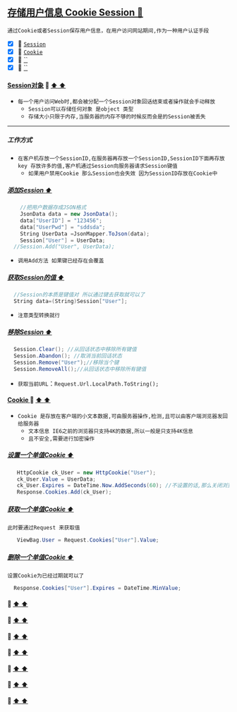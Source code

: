 <a id="top" href="#top">存储用户信息 Cookie Session :maple_leaf:</a> 
----
`通过Cookie或者Session保存用户信息，在用户访问网站期间,作为一种用户认证手段`

- [x] :maple_leaf: <a href="#SessionObject">`Session`</a>
- [x] :maple_leaf: <a href="#CookieObject">`Cookie`</a>
- [x] :maple_leaf: <a href="#">``</a>
- [x] :maple_leaf: <a href="#">``</a>

####  <a id="SessionObject" href="#SessionObject">Session对象</a>  :star2: <a href="#top"> :arrow_up:  :arrow_up:</a>
* `每一个用户访问Web时,都会被分配一个Session对象回话结束或者操作就会手动释放`
  * `Session可以存储任何对象 是object 类型`
  * `存储大小只限于内存,当服务器的内存不够的时候反而会是的Session被丢失`
-----
##### 工作方式
* `在客户机存放一个SessionID,在服务器再存放一个SessionID,SessionID下面再存放key 存放许多的值,客户机通过Session向服务器请求Session键值`
   * `如果用户禁用Cookie 那么Session也会失效 因为SessionID存放在Cookie中`
##### <a href="#top">添加Session :arrow_up: </a>
```C#
    //把用户数据存成JSON格式
    JsonData data = new JsonData();
    data["UserID"] = "123456";
    data["UserPwd"] = "sddsda";
    String UserData =JsonMapper.ToJson(data);
    Session["User"] = UserData;  
  //Session.Add("User", UserData); 
```
* `调用Add方法 如果键已经存在会覆盖`
##### <a href="#top">获取Session的值 :arrow_up: </a>
```C#
  //Session的本质是键值对 所以通过键去获取就可以了
  String data=(String)Session["User"]; 
```
* `注意类型转换就行`
##### <a href="#top">移除Session  :arrow_up: </a>
```C#
  Session.Clear(); //从回话状态中移除所有键值
  Session.Abandon(); //取消当前回话状态
  Session.Remove("User");//移除当个键
  Session.RemoveAll();//从回话状态中移除所有键值
```
* `获取当前URL`：`Request.Url.LocalPath.ToString();`
####  <a id="CookieObject" href="#CookieObject">Cookie </a>  :star2: <a href="#top"> :arrow_up:  :arrow_up:</a>
* `Cookie 是存放在客户端的小文本数据,可由服务器操作,检测,且可以由客户端浏览器发回给服务器`
  * `文本信息 IE6之前的浏览器只支持4K的数据,所以一般是只支持4K信息`
  * `且不安全,需要进行加密操作`
##### <a href="#top">设置一个单值Cookie :arrow_up: </a>
```C#
   HttpCookie ck_User = new HttpCookie("User");
   ck_User.Value = UserData;
   ck_User.Expires = DateTime.Now.AddSeconds(60); //不设置的话,那么关闭浏览器回话结束就没有了 设置有效期
   Response.Cookies.Add(ck_User);
```
##### <a href="#top">获取一个单值Cookie :arrow_up: </a>
`此时要通过Request 来获取值`
```C#
   ViewBag.User = Request.Cookies["User"].Value;
```
##### <a href="#top">删除一个单值Cookie :arrow_up: </a>
`设置Cookie为已经过期就可以了`
```C#
  Response.Cookies["User"].Expires = DateTime.MinValue;
```
####  <a id="  " href="#  ">   </a>  :star2: <a href="#top"> :arrow_up:  :arrow_up:</a>
####  <a id="  " href="#  ">   </a>  :star2: <a href="#top"> :arrow_up:  :arrow_up:</a>
####  <a id="  " href="#  ">   </a>  :star2: <a href="#top"> :arrow_up:  :arrow_up:</a>
####  <a id="  " href="#  ">   </a>  :star2: <a href="#top"> :arrow_up:  :arrow_up:</a>
####  <a id="  " href="#  ">   </a>  :star2: <a href="#top"> :arrow_up:  :arrow_up:</a>
####  <a id="  " href="#  ">   </a>  :star2: <a href="#top"> :arrow_up:  :arrow_up:</a>
####  <a id="  " href="#  ">   </a>  :star2: <a href="#top"> :arrow_up:  :arrow_up:</a>
